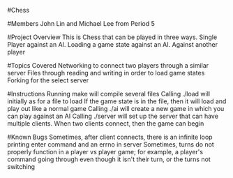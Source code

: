 
#Chess 

#Members
John Lin and Michael Lee from Period 5

#Project Overview
This is Chess that can be played in three ways. 
Single Player against an AI.
Loading a game state against an AI.
Against another player

#Topics Covered
Networking to connect two players through a similar server
Files through reading and writing in order to load game states
Forking for the select server

#Instructions
Running make will compile several files
Calling ./load will initially as for a file to load
If the game state is in the file, then it will load and play out like a normal game
Calling ./ai will create a new game in which you can play against an AI
Calling ./server will set up the server that can have multiple clients. When two clients connect, then the game can begin

#Known Bugs
Sometimes, after client connects, there is an infinite loop printing enter command and an errno in server
Sometimes, turns do not properly function in a player vs player game; for example, a player's command going through even though it isn't their turn, or the turns not switching
